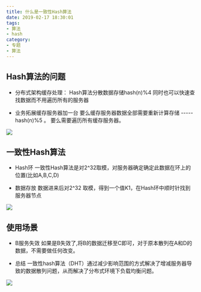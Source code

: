 ```yaml
---
title: 什么是一致性Hash算法
date: 2019-02-17 18:30:01
tags:
- 算法
- hash
category:
- 专题
- 算法
---
```


## Hash算法的问题

- 分布式架构缓存处理：
    Hash算法分散数据存储hash(n)%4
    同时也可以快速查找数据而不用遍历所有的服务器

- 业务拓展缓存服务器加一台
    要么缓存服务器数据全部需要重新计算存储 -----hash(n)%5  。
    要么需要遍历所有缓存服务器。
    
![](http://ww2.sinaimg.cn/large/006tNc79ly1g4jcbjnas0j30cx0bdq3w.jpg)

## 一致性Hash算法

- Hash环
    一致性Hash算法是对2^32取模，对服务器确定确定此数据在环上的位置(比如A,B,C,D)

- 数据存放
    数据进来后对2^32 取模，得到一个值K1，在Hash环中顺时针找到服务器节点
 
![](http://ww1.sinaimg.cn/large/006tNc79ly1g4jcbjkr56j30c00abq4z.jpg)
  
## 使用场景

- B服务失效
    如果是B失效了,将B的数据迁移至C即可，对于原本散列在A和D的数据，不需要做任何改变。

- 总结
    一致性hash算法（DHT）通过减少影响范围的方式解决了增减服务器导致的数据散列问题，从而解决了分布式环境下负载均衡问题。

![](http://ww2.sinaimg.cn/large/006tNc79ly1g4jcbjgel2j30am09b768.jpg)









